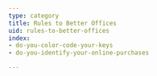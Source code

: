```yaml
---
type: category
title: Rules to Better Offices
uid: rules-to-better-offices
index:
- do-you-color-code-your-keys
- do-you-identify-your-online-purchases

---
```


​​


